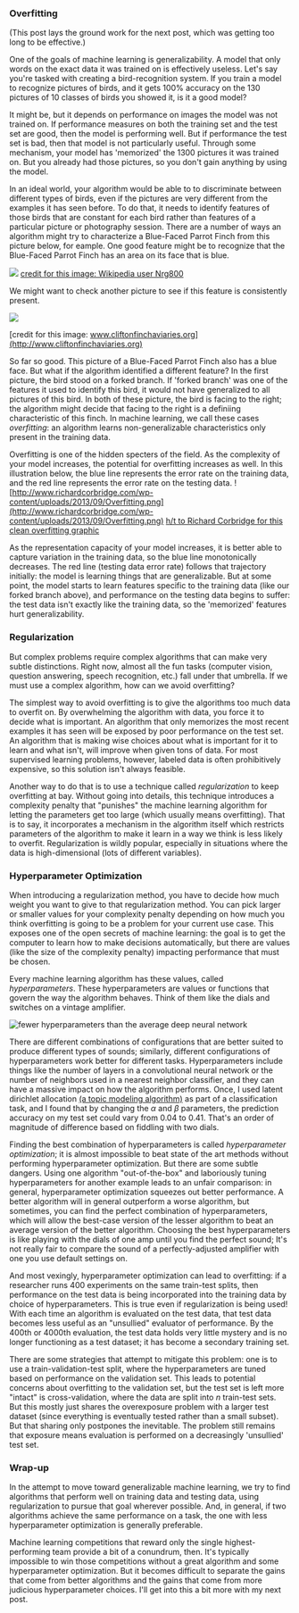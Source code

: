 ### Overfitting

(This post lays the ground work for the next post, which was getting too long to be effective.)

One of the goals of machine learning is generalizability. A model that only words on the exact data it was trained on is effectively useless. Let's say you're tasked with creating a bird-recognition system. If you train a model to recognize pictures of birds, and it gets 100% accuracy on the 130 pictures of 10 classes of birds you showed it, is it a good model?

It might be, but it depends on performance on images the model was not trained on. If performance measures on both the training set and the test set are good, then the model is performing well. But if performance the test set is bad, then that model is not particularly useful. Through some mechanism, your model has 'memorized' the 1300 pictures it was trained on. But you already had those pictures, so you don't gain anything by using the model.

In an ideal world, your algorithm would be able to to discriminate between different types of birds, even if the pictures are very different from the examples it has seen before. To do that, it needs to identify features of those birds that are constant for each bird rather than features of a particular picture or photography session. There are a number of ways an algorithm might try to characterize a Blue-Faced Parrot Finch from this picture below, for eample. One good feature might be to recognize that the Blue-Faced Parrot Finch has an area on its face that is blue.

![](https://upload.wikimedia.org/wikipedia/commons/thumb/9/9e/Blue-faced_Parrotfinch.jpg/1024px-Blue-faced_Parrotfinch.jpg)
[credit for this image: Wikipedia user Nrg800](https://upload.wikimedia.org/wikipedia/commons/thumb/9/9e/Blue-faced_Parrotfinch.jpg/1024px-Blue-faced_Parrotfinch.jpg)

We might want to check another picture to see if this feature is consistently present.

![](http://www.cliftonfinchaviaries.org/fsa/blue/bf9.JPG)

[credit for this image:  www.cliftonfinchaviaries.org](http://www.cliftonfinchaviaries.org)

So far so good. This picture of a Blue-Faced Parrot Finch also has a blue face. But what if the algorithm identified a different feature? In the first picture, the bird stood on a forked branch. If 'forked branch' was one of the features it used to identify this bird, it would not have generalized to all pictures of this bird. In both of these picture, the bird is facing to the right; the algorithm might decide that facing to the right is a definiing characteristic of this finch. In machine learning, we call these cases *overfitting*: an algorithm learns non-generalizable characteristics only present in the training data.

Overfitting is one of the hidden specters of the field. As the complexity of your model increases, the potential for overfitting increases as well. In this illustration below, the blue line represents the error rate on the training data, and the red line represents the error rate on the testing data.
![http://www.richardcorbridge.com/wp-content/uploads/2013/09/Overfitting.png](http://www.richardcorbridge.com/wp-content/uploads/2013/09/Overfitting.png)
[h/t to Richard Corbridge for this clean overfitting graphic](www.richardcorbridge.com)

As the representation capacity of your model increases, it is better able to capture variation in the training data, so the blue line monotonically decreases. The red line (testing data error rate) follows that trajectory initially: the model is learning things that are generalizable. But at some point, the model starts to learn features specific to the training data (like our forked branch above), and performance on the testing data begins to suffer: the test data isn't exactly like the training data, so the 'memorized' features hurt generalizability.


### Regularization

But complex problems require complex algorithms that can make very subtle distinctions. Right now, almost all the fun tasks (computer vision, question answering, speech recognition, etc.) fall under that umbrella. If we must use a complex algorithm, how can we avoid overfitting?

The simplest way to avoid overfitting is to give the algorithms too much data to overfit on. By overwhelming the algorithm with data, you force it to decide what is important.  An algorithm that only memorizes the most recent examples it has seen will be exposed by poor performance on the test set. An algorithm that is making wise choices about what is important for it to learn and what isn't, will improve when given tons of data. For most supervised learning problems, however, labeled data is often prohibitively expensive, so this solution isn't always feasible.

Another way to do that is to use a technique called *regularization* to keep overfitting at bay. Without going into details, this technique introduces a complexity penalty that "punishes" the machine learning algorithm for letting the parameters get too large (which usually means overfitting). That is to say, it incorporates a mechanism in the algorithm itself which restricts parameters of the algorithm to make it learn in a way we think is less likely to overfit. Regularization is wildly popular, especially in situations where the data is high-dimensional (lots of different variables).


### Hyperparameter Optimization

When introducing a regularization method, you have to decide how much weight you want to give to that regularization method. You can pick larger or smaller values for your complexity penalty depending on how much you think overfitting is going to be a problem for your current use case. This exposes one of the open secrets of machine learning: the goal is to get the computer to learn how to make decisions automatically, but there are values (like the size of the complexity penalty) impacting performance that must be chosen.

Every machine learning algorithm has these values, called *hyperparameters*. These hyperparameters are values or functions that govern the way the algorithm behaves. Think of them like the dials and switches on a vintage amplifier.

![fewer hyperparameters than the average deep neural network](https://bb3blog.files.wordpress.com/2012/06/san-505-copy.jpg)

There are different combinations of configurations that are better suited to produce different types of sounds; similarly, different configurations of hyperparameters work better for different tasks. Hyperparameters include things like the number of layers in a convolutional neural network or the number of neighbors used in a nearest neighbor classifier, and they can have a massive impact on how the algorithm performs. Once, I used latent dirichlet allocation [(a topic modeling algorithm)](http://ai.stanford.edu/~ang/papers/nips01-lda.pdf) as part of a classification task, and I found that by changing the $\alpha$ and $\beta$ parameters, the prediction accuracy on my test set could vary from 0.04 to 0.41. That's an order of magnitude of difference based on fiddling with two dials.

Finding the best combination of hyperparameters is called *hyperparameter optimization*; it is almost impossible to beat state of the art methods without performing hyperparameter optimization. But there are some subtle dangers. Using one algorithm "out-of-the-box" and laboriously tuning hyperparameters for another example leads to an unfair comparison: in general, hyperparameter optimization squeezes out better performance. A better algorithm will in general outperform a worse algorithm, but sometimes, you can find the perfect combination of hyperparameters, which will allow the best-case version of the lesser algorithm to beat an average version of the better algorithm. Choosing the best hyperparameters is like playing with the dials of one amp until you find the perfect sound; It's not really fair to compare the sound of a perfectly-adjusted amplifier with one you use default settings on.

And most vexingly, hyperparameter optimization can lead to overfitting: if a researcher runs 400 experiments on the same train-test splits, then performance on the test data is being incorporated into the training data by choice of hyperparameters. This is true even if regularization is being used! With each time an algorithm is evaluated on the test data, that test data becomes less useful as an "unsullied" evaluator of performance. By the 400th or 4000th evaluation, the test data holds very little mystery and is no longer functioning as a test dataset; it has become a secondary training set.

There are some strategies that attempt to mitigate this problem: one is to use a train-validation-test split, where the hyperparameters are tuned based on performance on the validation set. This leads to potential concerns about overfitting to the validation set, but the test set is left more "intact" is cross-validation, where the data are split into $n$ train-test sets. But this mostly just shares the overexposure problem with a larger test dataset (since everything is eventually tested rather than a small subset). But that sharing only postpones the inevitable. The problem still remains that exposure means evaluation is performed on a decreasingly 'unsullied' test set.

### Wrap-up
In the attempt to move toward generalizable machine learning, we try to find algorithms that perform well on training data and testing data, using regularization to pursue that goal wherever possible. And, in general, if two algorithms achieve the same performance on a task, the one with less hyperparameter optimization is generally preferable.

Machine learning competitions that reward only the single highest-performing team provide a bit of a conundrum, then. It's typically impossible to win those competitions without a great algorithm and some hyperparameter optimization. But it becomes difficult to separate the gains that come from better algorithms and the gains that come from more judicious hyperparameter choices. I'll get into this a bit more with my next post.
